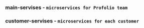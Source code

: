### main-servises - `microservices for Profolio team`

### customer-servises - `microservices for each customer`

